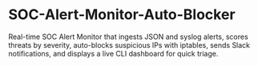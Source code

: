 # SOC-Alert-Monitor-Auto-Blocker
Real-time SOC Alert Monitor that ingests JSON and syslog alerts, scores threats by severity, auto-blocks suspicious IPs with iptables, sends Slack notifications, and displays a live CLI dashboard for quick triage.
